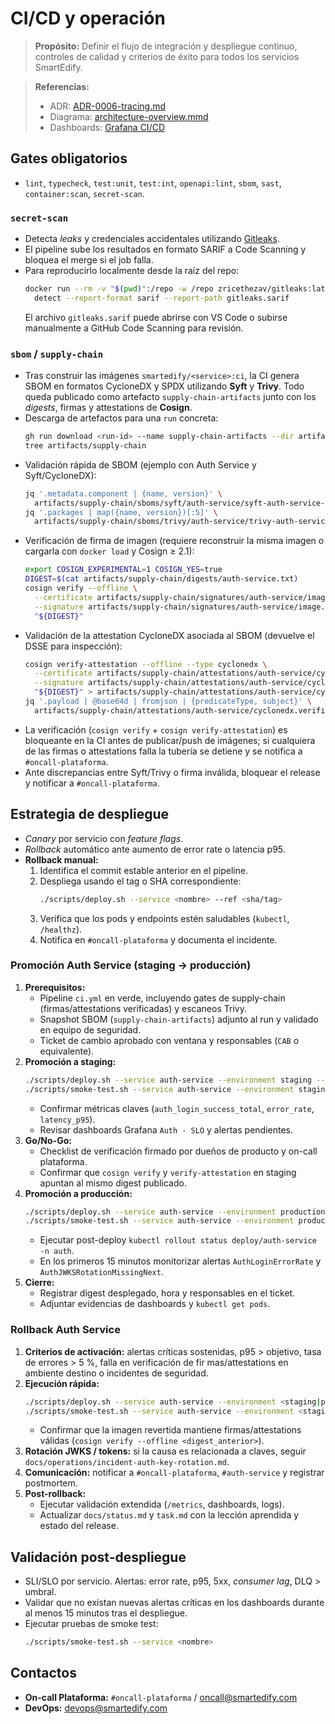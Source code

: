 # CI/CD y operación

> **Propósito:**
> Definir el flujo de integración y despliegue continuo, controles de calidad y criterios de éxito para todos los servicios SmartEdify.

> **Referencias:**
> - ADR: [ADR-0006-tracing.md](../design/adr/ADR-0006-tracing.md)
> - Diagrama: [architecture-overview.mmd](../design/diagrams/architecture-overview.mmd)
> - Dashboards: [Grafana CI/CD](https://grafana.smartedify.internal/d/cicd)

## Gates obligatorios
- `lint`, `typecheck`, `test:unit`, `test:int`, `openapi:lint`, `sbom`, `sast`, `container:scan`, `secret-scan`.

### `secret-scan`
- Detecta *leaks* y credenciales accidentales utilizando [Gitleaks](https://github.com/gitleaks/gitleaks).
- El pipeline sube los resultados en formato SARIF a Code Scanning y bloquea el merge si el job falla.
- Para reproducirlo localmente desde la raíz del repo:
  ```bash
  docker run --rm -v "$(pwd)":/repo -w /repo zricethezav/gitleaks:latest \
    detect --report-format sarif --report-path gitleaks.sarif
  ```
  El archivo `gitleaks.sarif` puede abrirse con VS Code o subirse manualmente a GitHub Code Scanning para revisión.

### `sbom` / `supply-chain`
- Tras construir las imágenes `smartedify/<service>:ci`, la CI genera SBOM en formatos CycloneDX y SPDX utilizando **Syft** y **Trivy**. Todo queda publicado como artefacto `supply-chain-artifacts` junto con los *digests*, firmas y attestations de **Cosign**.
- Descarga de artefactos para una `run` concreta:
  ```bash
  gh run download <run-id> --name supply-chain-artifacts --dir artifacts/supply-chain
  tree artifacts/supply-chain
  ```
- Validación rápida de SBOM (ejemplo con Auth Service y Syft/CycloneDX):
  ```bash
  jq '.metadata.component | {name, version}' \
    artifacts/supply-chain/sboms/syft/auth-service/syft-auth-service-cyclonedx.json
  jq '.packages | map({name, version})[:5]' \
    artifacts/supply-chain/sboms/trivy/auth-service/trivy-auth-service-spdx.json
  ```
- Verificación de firma de imagen (requiere reconstruir la misma imagen o cargarla con `docker load` y Cosign ≥ 2.1):
  ```bash
  export COSIGN_EXPERIMENTAL=1 COSIGN_YES=true
  DIGEST=$(cat artifacts/supply-chain/digests/auth-service.txt)
  cosign verify --offline \
    --certificate artifacts/supply-chain/signatures/auth-service/image.pem \
    --signature artifacts/supply-chain/signatures/auth-service/image.sig \
    "${DIGEST}"
  ```
- Validación de la attestation CycloneDX asociada al SBOM (devuelve el DSSE para inspección):
  ```bash
  cosign verify-attestation --offline --type cyclonedx \
    --certificate artifacts/supply-chain/attestations/auth-service/cyclonedx.pem \
    --signature artifacts/supply-chain/attestations/auth-service/cyclonedx.sig \
    "${DIGEST}" > artifacts/supply-chain/attestations/auth-service/cyclonedx.verified.intoto.jsonl
  jq '.payload | @base64d | fromjson | {predicateType, subject}' \
    artifacts/supply-chain/attestations/auth-service/cyclonedx.verified.intoto.jsonl
  ```
- La verificación (`cosign verify` + `cosign verify-attestation`) es bloqueante en la CI antes de publicar/push de imágenes; si
  cualquiera de las firmas o attestations falla la tubería se detiene y se notifica a `#oncall-plataforma`.
- Ante discrepancias entre Syft/Trivy o firma inválida, bloquear el release y notificar a `#oncall-plataforma`.

## Estrategia de despliegue
- *Canary* por servicio con *feature flags*.
- *Rollback* automático ante aumento de error rate o latencia p95.
- **Rollback manual:**
  1. Identifica el commit estable anterior en el pipeline.
  2. Despliega usando el tag o SHA correspondiente:
     ```bash
     ./scripts/deploy.sh --service <nombre> --ref <sha/tag>
     ```
  3. Verifica que los pods y endpoints estén saludables (`kubectl`, `/healthz`).
  4. Notifica en `#oncall-plataforma` y documenta el incidente.

### Promoción Auth Service (staging → producción)
1. **Prerequisitos:**
   - Pipeline `ci.yml` en verde, incluyendo gates de supply-chain (firmas/attestations verificadas) y escaneos Trivy.
   - Snapshot SBOM (`supply-chain-artifacts`) adjunto al run y validado en equipo de seguridad.
   - Ticket de cambio aprobado con ventana y responsables (`CAB` o equivalente).
2. **Promoción a staging:**
   ```bash
   ./scripts/deploy.sh --service auth-service --environment staging --ref <sha>
   ./scripts/smoke-test.sh --service auth-service --environment staging
   ```
   - Confirmar métricas claves (`auth_login_success_total`, `error_rate`, `latency_p95`).
   - Revisar dashboards Grafana `Auth · SLO` y alertas pendientes.
3. **Go/No-Go:**
   - Checklist de verificación firmado por dueños de producto y on-call plataforma.
   - Confirmar que `cosign verify` y `verify-attestation` en staging apuntan al mismo digest publicado.
4. **Promoción a producción:**
   ```bash
   ./scripts/deploy.sh --service auth-service --environment production --ref <sha>
   ./scripts/smoke-test.sh --service auth-service --environment production
   ```
   - Ejecutar post-deploy `kubectl rollout status deploy/auth-service -n auth`.
   - En los primeros 15 minutos monitorizar alertas `AuthLoginErrorRate` y `AuthJWKSRotationMissingNext`.
5. **Cierre:**
   - Registrar digest desplegado, hora y responsables en el ticket.
   - Adjuntar evidencias de dashboards y `kubectl get pods`.

### Rollback Auth Service
1. **Criterios de activación:** alertas críticas sostenidas, p95 > objetivo, tasa de errores > 5 %, falla en verificación de fir
   mas/attestations en ambiente destino o incidentes de seguridad.
2. **Ejecución rápida:**
   ```bash
   ./scripts/deploy.sh --service auth-service --environment <staging|production> --ref <sha_anterior>
   ./scripts/smoke-test.sh --service auth-service --environment <staging|production>
   ```
   - Confirmar que la imagen revertida mantiene firmas/attestations válidas (`cosign verify --offline <digest_anterior>`).
3. **Rotación JWKS / tokens:** si la causa es relacionada a claves, seguir `docs/operations/incident-auth-key-rotation.md`.
4. **Comunicación:** notificar a `#oncall-plataforma`, `#auth-service` y registrar postmortem.
5. **Post-rollback:**
   - Ejecutar validación extendida (`/metrics`, dashboards, logs).
   - Actualizar `docs/status.md` y `task.md` con la lección aprendida y estado del release.

## Validación post-despliegue
- SLI/SLO por servicio. Alertas: error rate, p95, 5xx, *consumer lag*, DLQ > umbral.
- Validar que no existan nuevas alertas críticas en los dashboards durante al menos 15 minutos tras el despliegue.
- Ejecutar pruebas de smoke test:
  ```bash
  ./scripts/smoke-test.sh --service <nombre>
  ```

## Contactos
- **On-call Plataforma:** `#oncall-plataforma` / oncall@smartedify.com
- **DevOps:** devops@smartedify.com
